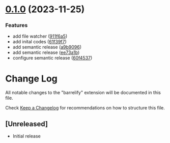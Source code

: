 # [0.1.0](https://github.com/mumincelal/barrelify/compare/v0.0.1...v0.1.0) (2023-11-25)


### Features

* add file watcher ([911f6a5](https://github.com/mumincelal/barrelify/commit/911f6a55d6a097efbd96373650d49bcbd721efc7))
* add inital codes ([61f39f7](https://github.com/mumincelal/barrelify/commit/61f39f7cf8b92b26ca8556b17df2693eb595a4e2))
* add semantic release ([a9b9096](https://github.com/mumincelal/barrelify/commit/a9b909668f4deebb664c841de9c4658cad47f0bd))
* add semantic release ([ee73a1b](https://github.com/mumincelal/barrelify/commit/ee73a1b608b3d8768ab6841ff2fec82459ea8b56))
* configure semantic release ([60f4537](https://github.com/mumincelal/barrelify/commit/60f453788dfd38bfb7caa12a863e1064763bda2a))

# Change Log

All notable changes to the "barrelify" extension will be documented in this file.

Check [Keep a Changelog](http://keepachangelog.com/) for recommendations on how to structure this file.

## [Unreleased]

- Initial release
